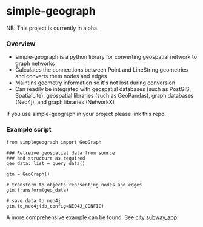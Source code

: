 # simple-geograph

NB: This project is currently in alpha.

### Overview

- simple-geograph is a python library for converting geospatial network to graph networks
- Calculates the connections between Point and LineString geometries and converts them nodes and edges
- Maintins geometry information so it's not lost during conversion
- Can readily be integrated with geospatial databases (such as PostGIS, SpatialLite), geospatial libraries (such as GeoPandas), graph databases (Neo4j), and graph libraries (NetworkX)

If you use simple-geograph in your project please link this repo.

### Example script
```
from simplegeograph import GeoGraph

### Retreive geospatial data from source
### and structure as required
geo_data: list = query_data()

gtn = GeoGraph()

# transform to objects reprsenting nodes and edges
gtn.transform(geo_data)

# save data to neo4j
gtn.to_neo4j(db_config=NEO4J_CONFIG)
```
A more comprehensive example can be found. See [city subway_app](examples/city/README.md)
